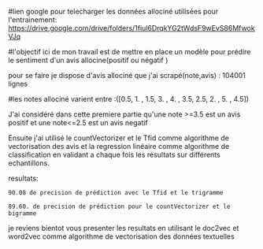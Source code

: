 
#lien google pour telecharger les données allociné utilisées pour l'entrainement:
https://drive.google.com/drive/folders/1fiul6DrqkYG2tWdsF9wEvS86MfwokVJq


#l'objectif ici  de mon travail est de mettre en place un modèle pour  prédire le sentiment d'un avis allocine(positif ou négatif )

pour se faire je dispose d'avis allociné que j'ai scrapé(note,avis) : 104001 lignes

#les notes allociné varient entre :([0.5, 1. , 1.5, 3. , 4. , 3.5, 2.5, 2. , 5. , 4.5])


J'ai considéré dans cette premiere partie qu'une note >=3.5 est un avis positif et une note<=2.5 est un avis negatif


Ensuite j'ai utilisé le countVectorizer et le Tfid comme algorithme de vectorisation des avis et la regression linéaire comme algorithme de classification
en validant a chaque fois les résultats sur différents echantillons.


resultats:

    90.08 de precision de prédiction avec le Tfid et le trigramme

    89.60. de precision de prédiction pour le countVectorizer et le bigramme




je reviens bientot vous presenter les resultats en utilisant le doc2vec et word2vec comme algorithme de vectorisation des données textuelles
